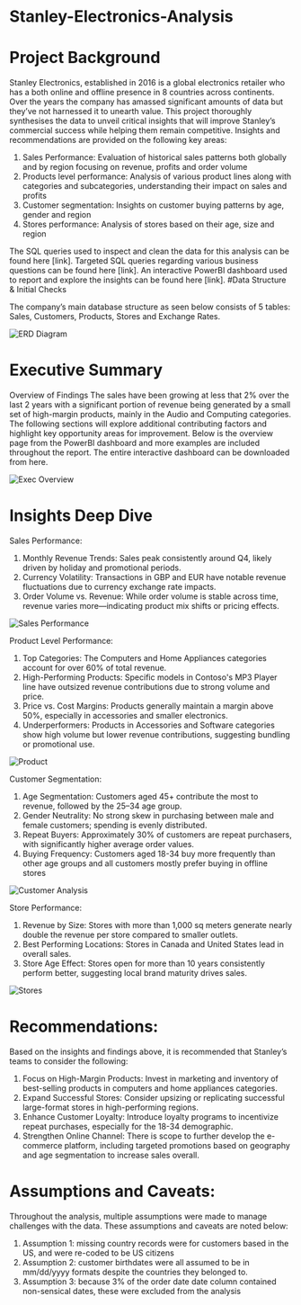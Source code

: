# Stanley-Electronics-Analysis

# Project Background
Stanley Electronics, established in 2016 is a global electronics retailer who has a both online and offline presence in 8 countries across continents.
Over the years the company has amassed significant amounts of data but they’ve not harnessed it to unearth value. This project thoroughly synthesises the data to unveil critical insights that will improve Stanley’s commercial success while helping them remain competitive.
Insights and recommendations are provided on the following key areas:
1.	Sales Performance: Evaluation of historical sales patterns both globally and by region focusing on revenue, profits and order volume
2.	Products level performance: Analysis of various product lines along with categories and subcategories, understanding their impact on sales and profits
3.	Customer segmentation: Insights on customer buying patterns by age, gender and region
4.	Stores performance: Analysis of stores based on their age, size and region 

The SQL queries used to inspect and clean the data for this analysis can be found here [link].
Targeted SQL queries regarding various business questions can be found here [link].
An interactive PowerBI dashboard used to report and explore the insights can be found here [link].
#Data Structure & Initial Checks

The company’s main database structure as seen below consists of 5 tables: Sales, Customers, Products, Stores and Exchange Rates.

![ERD Diagram](ERD.png)

# Executive Summary
Overview of Findings
The sales have been growing at less that 2% over the last 2 years with a significant portion of revenue being generated by a small set of high-margin products, mainly in the Audio and Computing categories. The following sections will explore additional contributing factors and highlight key opportunity areas for improvement.
Below is the overview page from the PowerBI dashboard and more examples are included throughout the report. The entire interactive dashboard can be downloaded from here.

![Exec Overview](<Executive Overview.png>)
 
# Insights Deep Dive
Sales Performance: 
1.	Monthly Revenue Trends: Sales peak consistently around Q4, likely driven by holiday and promotional periods.
2.	Currency Volatility: Transactions in GBP and EUR have notable revenue fluctuations due to currency exchange rate impacts.
3.	Order Volume vs. Revenue: While order volume is stable across time, revenue varies more—indicating product mix shifts or pricing effects.

![ Sales Performance](<Sales Performance.png>)
 
Product Level Performance:
1.	Top Categories: The Computers and Home Appliances categories account for over 60% of total revenue.
2.	High-Performing Products: Specific models in Contoso's MP3 Player line have outsized revenue contributions due to strong volume and price.
3.	Price vs. Cost Margins: Products generally maintain a margin above 50%, especially in accessories and smaller electronics.
4.	Underperformers: Products in Accessories and Software categories show high volume but lower revenue contributions, suggesting bundling or promotional use.

![Product](<Products Analysis.png>)
 
Customer Segmentation:
1.	Age Segmentation: Customers aged 45+ contribute the most to revenue, followed by the 25–34 age group.
2.	Gender Neutrality: No strong skew in purchasing between male and female customers; spending is evenly distributed.
3.	Repeat Buyers: Approximately 30% of customers are repeat purchasers, with significantly higher average order values.
4.	Buying Frequency: Customers aged 18-34 buy more frequently than other age groups and all customers mostly prefer buying in offline stores

![Customer Analysis](<Customer Analysis.png>)
 
Store Performance:
1.	Revenue by Size: Stores with more than 1,000 sq meters generate nearly double the revenue per store compared to smaller outlets.
2.	Best Performing Locations: Stores in Canada and United States lead in overall sales.
3.	Store Age Effect: Stores open for more than 10 years consistently perform better, suggesting local brand maturity drives sales.

![Stores](<Store Performance.png>)
 
# Recommendations:
Based on the insights and findings above, it is recommended that Stanley’s teams to consider the following:
1.	Focus on High-Margin Products: Invest in marketing and inventory of best-selling products in computers and home appliances categories.
2.	Expand Successful Stores: Consider upsizing or replicating successful large-format stores in high-performing regions.
3.	Enhance Customer Loyalty: Introduce loyalty programs to incentivize repeat purchases, especially for the 18-34 demographic.
4.	Strengthen Online Channel: There is scope to further develop the e-commerce platform, including targeted promotions based on geography and age segmentation to increase sales overall.

# Assumptions and Caveats:
Throughout the analysis, multiple assumptions were made to manage challenges with the data. These assumptions and caveats are noted below:
1. Assumption 1: missing country records were for customers based in the US, and were re-coded to be US citizens
2. Assumption 2: customer birthdates were all assumed to be in mm/dd/yyyy formats despite the countries they belonged to.
3. Assumption 3:  because 3% of the order date date column contained non-sensical dates, these were excluded from the analysis

